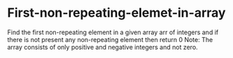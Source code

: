 # First-non-repeating-elemet-in-array
Find the first non-repeating element in a given array arr of integers and if there is not present any non-repeating element then return 0  Note: The array consists of only positive and negative integers and not zero.

